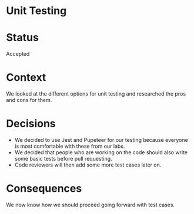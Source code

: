 # Unit Testing 

# Status

Accepted

# Context

We looked at the different options for unit testing and researched the pros and cons for them. 

# Decisions 

- We decided to use Jest and Pupeteer for our testing because everyone is most comfortable with these from our labs. 
- We decided that people who are working on the code should also write some basic tests before pull requesting. 
- Code reviewers will then add some more test cases later on. 

# Consequences

We now know how we should proceed going forward with test cases. 
